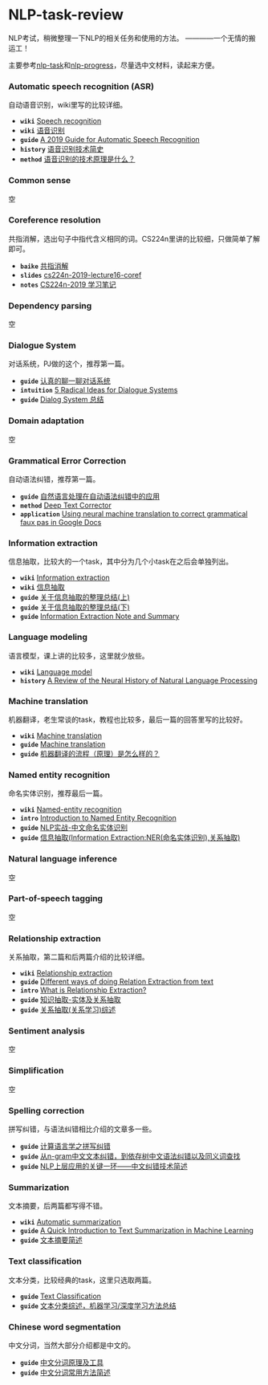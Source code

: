 # NLP-task-review
NLP考试，稍微整理一下NLP的相关任务和使用的方法。 ————一个无情的搬运工！

主要参考[nlp-task](https://github.com/Kyubyong/nlp_tasks)和[nlp-progress](https://nlpprogress.com/)，尽量选中文材料，读起来方便。

### Automatic speech recognition (ASR)
自动语音识别，wiki里写的比较详细。

  * ****`wiki`**** [Speech recognition](https://en.wikipedia.org/wiki/Speech_recognition#Models,_methods,_and_algorithms)
  * ****`wiki`**** [语音识别](https://zh.wikipedia.org/wiki/%E8%AF%AD%E9%9F%B3%E8%AF%86%E5%88%AB)
  * ****`guide`**** [A 2019 Guide for Automatic Speech Recognition](https://heartbeat.fritz.ai/a-2019-guide-for-automatic-speech-recognition-f1e1129a141c)
  * ****`history`**** [语音识别技术简史](https://zhuanlan.zhihu.com/p/82872145)
  * ****`method`**** [语音识别的技术原理是什么？](https://www.zhihu.com/question/20398418)

### Common sense
空

### Coreference resolution
共指消解，选出句子中指代含义相同的词。CS224n里讲的比较细，只做简单了解即可。

  * ****`baike`**** [共指消解](https://baike.baidu.com/item/%E5%85%B1%E6%8C%87%E6%B6%88%E8%A7%A3)
  * ****`slides`**** [cs224n-2019-lecture16-coref](https://web.stanford.edu/class/cs224n/slides/cs224n-2019-lecture16-coref.pdf)
  * ****`notes`**** [CS224n-2019 学习笔记](https://looperxx.github.io/CS224n-2019-16-Coreference%20Resolution/)

### Dependency parsing
空

### Dialogue System
对话系统，PJ做的这个，推荐第一篇。

  * ****`guide`**** [认真的聊一聊对话系统](https://zhuanlan.zhihu.com/p/83825070)
  * ****`intuition`**** [5 Radical Ideas for Dialogue Systems](https://www.gamasutra.com/blogs/BobbyLockhart/20171107/309121/5_Radical_Ideas_for_Dialogue_Systems.php)
  * ****`guide`**** [Dialog System 总结](https://blog.csdn.net/abcjennifer/article/details/53428053)

### Domain adaptation
空

### Grammatical Error Correction
自动语法纠错，推荐第一篇。

  * ****`guide`**** [自然语言处理在自动语法纠错中的应用](https://flashgene.com/archives/38517.html)
  * ****`method`**** [Deep Text Corrector](http://atpaino.com/2017/01/03/deep-text-correcter.html)
  * ****`application`**** [Using neural machine translation to correct grammatical faux pas in Google Docs](https://cloud.google.com/blog/products/productivity-collaboration/using-neural-machine-translation-to-correct-grammatical-in-google-docs)
  
### Information extraction
信息抽取，比较大的一个task，其中分为几个小task在之后会单独列出。  
  
  * ****`wiki`**** [Information extraction](https://en.wikipedia.org/wiki/Information_extraction)
  * ****`wiki`**** [信息抽取](https://zh.wikipedia.org/wiki/%E4%BF%A1%E6%81%AF%E6%8A%BD%E5%8F%96)
  * ****`guide`**** [关于信息抽取的整理总结(上)](https://blog.csdn.net/hqc888688/article/details/73558824)
  * ****`guide`**** [关于信息抽取的整理总结(下)](https://blog.csdn.net/hqc888688/article/details/73558979)
  * ****`guide`**** [Information Extraction Note and Summary](https://zhuanlan.zhihu.com/p/62847358)

### Language modeling
语言模型，课上讲的比较多，这里就少放些。

  * ****`wiki`**** [Language model](https://en.wikipedia.org/wiki/Language_model)
  * ****`history`**** [A Review of the Neural History of Natural Language Processing](https://ruder.io/a-review-of-the-recent-history-of-nlp/)

### Machine translation
机器翻译，老生常谈的task，教程也比较多，最后一篇的回答里写的比较好。

  * ****`wiki`**** [Machine translation](https://en.wikipedia.org/wiki/Machine_translation)
  * ****`guide`**** [Machine translation](https://www.andovar.com/machine-translation/)
  * ****`guide`**** [机器翻译的流程（原理）是怎么样的？](https://www.zhihu.com/question/24588198)


### Named entity recognition
命名实体识别，推荐最后一篇。

  * ****`wiki`**** [Named-entity recognition](https://en.wikipedia.org/wiki/Named-entity_recognition)
  * ****`intro`**** [Introduction to Named Entity Recognition](https://medium.com/explore-artificial-intelligence/introduction-to-named-entity-recognition-eda8c97c2db1)
  * ****`guide`**** [NLP实战-中文命名实体识别](https://zhuanlan.zhihu.com/p/61227299)
  * ****`guide`**** [信息抽取(Information Extraction:NER(命名实体识别),关系抽取)](https://zhuanlan.zhihu.com/p/67613067)

### Natural language inference
空

### Part-of-speech tagging
空

### Relationship extraction
关系抽取，第二篇和后两篇介绍的比较详细。

  * ****`wiki`**** [Relationship extraction](https://en.wikipedia.org/wiki/Relationship_extraction)
  * ****`guide`**** [Different ways of doing Relation Extraction from text](https://medium.com/@andreasherman/different-ways-of-doing-relation-extraction-from-text-7362b4c3169e)
  * ****`intro`**** [What is Relationship Extraction?](https://www.netowl.com/2019/06/12/what-is-relationship-extraction)
  * ****`guide`**** [知识抽取-实体及关系抽取](http://www.shuang0420.com/2018/09/15/%E7%9F%A5%E8%AF%86%E6%8A%BD%E5%8F%96-%E5%AE%9E%E4%BD%93%E5%8F%8A%E5%85%B3%E7%B3%BB%E6%8A%BD%E5%8F%96/)
  * ****`guide`**** [关系抽取(关系学习)综述](https://rilzob.com/2019/04/01/%E5%85%B3%E7%B3%BB%E6%8A%BD%E5%8F%96%E7%BB%BC%E8%BF%B0/)

### Sentiment analysis
空

### Simplification
空

### Spelling correction
拼写纠错，与语法纠错相比介绍的文章多一些。

  * ****`guide`**** [计算语言学之拼写纠错](https://blog.csdn.net/qq_35082030/article/details/72981400)
  * ****`guide`**** [从n-gram中文文本纠错，到依存树中文语法纠错以及同义词查找](https://my.oschina.net/keyven/blog/516808)
  * ****`guide`**** [NLP上层应用的关键一环——中文纠错技术简述](https://zhuanlan.zhihu.com/p/82807092)

### Summarization
文本摘要，后两篇都写得不错。

  * ****`wiki`**** [Automatic summarization](https://en.wikipedia.org/wiki/Automatic_summarization)
  * ****`guide`**** [A Quick Introduction to Text Summarization in Machine Learning](https://towardsdatascience.com/a-quick-introduction-to-text-summarization-in-machine-learning-3d27ccf18a9f)
  * ****`guide`**** [文本摘要简述](https://www.jiqizhixin.com/articles/2019-03-25-7)

### Text classification
文本分类，比较经典的task，这里只选取两篇。

  * ****`guide`**** [Text Classification](https://monkeylearn.com/text-classification/)
  * ****`guide`**** [文本分类综述，机器学习/深度学习方法总结](https://zhuanlan.zhihu.com/p/40182925)

### Chinese word segmentation
中文分词，当然大部分介绍都是中文的。

  * ****`guide`**** [中文分词原理及工具](https://cuiqingcai.com/5844.html)
  * ****`guide`**** [中文分词常用方法简述](https://www.jianshu.com/p/6c085bf1086f)
